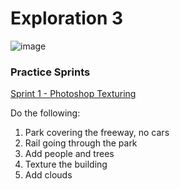# Exploration 3
![image](https://user-images.githubusercontent.com/6407796/37370465-94c416de-26c9-11e8-8589-99de890005ff.png)

### Practice Sprints
[Sprint 1 - Photoshop Texturing](https://drive.google.com/open?id=1FimeN1Y56EQcicS8mUI6Q_0WvnlNbJrS)

Do the following:
1.	Park covering the freeway, no cars
2.	Rail going through the park
3.	Add people and trees
4.	Texture the building
5.	Add clouds

